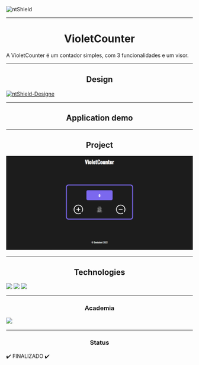 <img src="https://img.shields.io/static/v1?label=Code&message=N-CCC&color=1C1C1C&style=for-the-badge&logo=GHOST" alt="ntShield">

---

<h1 align="center">VioletCounter</h1>

<p>
    A VioletCounter é um contador simples, com 3 funcionalidades e um visor.
</p>

---

<h2 align="center">Design</h2>
<a href="https://www.figma.com/file/tDNm0UygzDriKZwveUKJ3L/WebGogh?node-id=0%3A1"><img src="https://img.shields.io/static/v1?label=Design&message=FIGMA&color=#1c1c1c&style=for-the-badge&logo=GHOST" alt="ntShield-Designe"></a>

---

<h2  align="center">Application demo</h2>



---

<h2  align="center">Project</h2>

<img src="/App/src/Assets/VioletCounter.png" alt="PageWeb-01">

---

<h2  align="center">Technologies</h2>

<img src="https://cdn.jsdelivr.net/gh/devicons/devicon/icons/javascript/javascript-original.svg" style="width: 20vw;"/>
<img src="https://cdn.jsdelivr.net/gh/devicons/devicon/icons/react/react-original-wordmark.svg" style="width: 20vw;"/>
<img src="https://cdn.jsdelivr.net/gh/devicons/devicon/icons/css3/css3-plain-wordmark.svg" style="width: 20vw;"/>


---

<h3 align="center">Academia</h3>

<section>
    <img src="/Assets/Icons/LogoVNW.svg">
</section>

---

<h3 align="center">Status</h3>

<p>
    ✔️ FINALIZADO ✔️
</p>